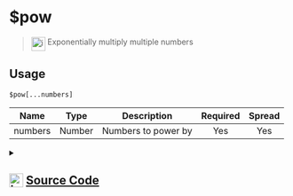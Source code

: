 # $pow
> <img align="top" src="https://upload.wikimedia.org/wikipedia/commons/thumb/e/e4/Infobox_info_icon.svg/160px-Infobox_info_icon.svg.png?20150409153300" alt="image" width="25" height="auto"> Exponentially multiply multiple numbers
## Usage
```
$pow[...numbers]
```
| Name | Type | Description | Required | Spread
| :---: | :---: | :---: | :---: | :---: |
numbers | Number | Numbers to power by | Yes | Yes
<details>
<summary>
    
## <img align="top" src="https://cdn4.iconfinder.com/data/icons/iconsimple-logotypes/512/github-512.png" alt="image" width="25" height="auto">  [Source Code](https://github.com/tryforge/ForgeScript-V2/blob/main/src/native/pow.ts)
    
</summary>
    
```ts
import { ArgType, NativeFunction, Return } from "../structures"

export default new NativeFunction({
    name: "$pow",
    description: "Exponentially multiply multiple numbers",
    brackets: true,
    unwrap: true,
    args: [
        {
            name: "numbers",
            description: "Numbers to power by",
            rest: true,
            type: ArgType.Number,
            required: true
        }
    ],
    execute(ctx, [ numbers ]) {
        return Return.success(numbers.reduce((x, y) => x ** y))
    },
})
```
    
</details>